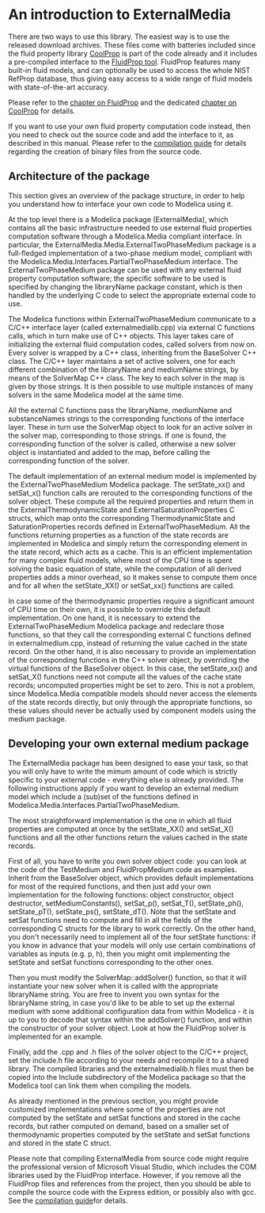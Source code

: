 # An introduction to ExternalMedia

There are two ways to use this library. The easiest way is to use the
released download archives. These files come with batteries included since
the fluid property library [CoolProp](http://www.coolprop.org) is part of the
code already and it includes a pre-compiled interface to the
[FluidProp tool](http://www.fluidprop.com). FluidProp features
many built-in fluid models, and can optionally be used to access the whole
NIST RefProp database, thus giving easy access to a wide range of fluid models
with state-of-the-art accuracy.

Please refer to the [chapter on FluidProp](README_fluidprop.md) and the
dedicated [chapter on CoolProp](README_coolprop.md) for details.

If you want to use your own fluid property
computation code instead, then you need to check out the source code and
add the interface to it, as described in this manual. Please refer to the
[compilation guide](README_compilation.md) for details regarding the creation
of binary files from the source code.

## Architecture of the package

This section gives an overview of the package structure, in order to help
you understand how to interface your own code to Modelica using it.

At the top level there is a Modelica package (ExternalMedia), which
contains all the basic infrastructure needed to use external fluid
properties computation software through a Modelica.Media compliant
interface. In particular, the
ExternalMedia.Media.ExternalTwoPhaseMedium package is a full-fledged
implementation of a two-phase medium model, compliant with the
Modelica.Media.Interfaces.PartialTwoPhaseMedium interface. The
ExternalTwoPhaseMedium package can be used with any external fluid
property computation software; the specific software to be used is
specified by changing the libraryName package constant, which is then
handled by the underlying C code to select the appropriate external
code to use.

The Modelica functions within ExternalTwoPhaseMedium communicate to a
C/C++ interface layer (called externalmedialib.cpp) via external C functions
calls, which in turn make use of C++ objects. This layer takes care of
initializing the external fluid computation codes, called solvers from now on.
Every solver is wrapped by a C++ class, inheriting from the BaseSolver C++
class. The C/C++ layer maintains a set of active solvers, one for each
different combination of the libraryName and mediumName strings, by means of
the SolverMap C++ class. The key to each solver in the map is given by those
strings. It is then possible to use multiple instances of many solvers in the
same Modelica model at the same time.

All the external C functions pass the libraryName, mediumName and substanceNames
strings to the corresponding functions of the interface layer. These in turn
use the SolverMap object to look for an active solver in the solver map,
corresponding to those strings. If one is found, the corresponding function
of the solver is called, otherwise a new solver object is instantiated and
added to the map, before calling the corresponding function of the solver.

The default implementation of an external medium model is implemented by the
ExternalTwoPhaseMedium Modelica package. The setState_xx() and setSat_x()
function calls are rerouted to the corresponding functions of the solver
object. These compute all the required properties and return them in the
ExternalThermodynamicState and  ExternalSaturationProperties C structs, which
map onto the corresponding ThermodynamicState and SaturationProperties
records defined in ExternalTwoPhaseMedium. All the functions returning
properties as a function of the state records are implemented in Modelica and
simply return the corresponding element in the state record, which acts as
a cache. This is an efficient implementation for many complex fluid models, 
where most of the CPU time is spent solving the basic equation of state, while
the computation of all derived properties adds a minor overhead, so it makes
sense to compute them once and for all when the setState_XX() or setSat_xx()
functions are called. 

In case some of the thermodynamic properties require a significant amount of
CPU time on their own, it is possible to override this default implementation.
On one hand, it is necessary to extend the ExternalTwoPhaseMedium Modelica
package and redeclare those functions, so that they call the corresponding
external C functions defined in externalmedium.cpp, instead of returning the
value cached in the state record. On the other hand, it
is also necessary to provide an implementation of the corresponding functions
in the C++ solver object, by overriding the virtual functions of the
BaseSolver object. In this case, the setState_xx() and setSat_X() functions
need not compute all the values of the cache state records; uncomputed
properties might be set to zero. This is not a problem, since Modelica.Media
compatible models should never access the elements of the state records
directly, but only through the appropriate functions, so these values should
never be actually used by component models using the medium package.

## Developing your own external medium package

The ExternalMedia package has been designed to ease your task, so that
you will only have to write the mimum amount of code which is strictly
specific to your external code - everything else is already provided.
The following instructions apply if you want to develop an external
medium model which include a (sub)set of the functions defined in
Modelica.Media.Interfaces.PartialTwoPhaseMedium.

The most straightforward implementation is the one in which all fluid
properties are computed at once by the setState_XX() and setSat_X() functions
and all the other functions return the values cached in the state records.

First of all, you have to write you own solver object code: you can
look at the code of the TestMedium and FluidPropMedium code as
examples. Inherit from the BaseSolver object, which provides default
implementations for most of the required functions, and then just add
your own implementation for the following functions: object
constructor, object destructor, setMediumConstants(), setSat_p(),
setSat_T(), setState_ph(), setState_pT(), setState_ps(), setState_dT().
Note that the setState and setSat functions need to compute and fill in all
the fields of the corresponding C structs for the library to work correctly.
On the other hand, you don't necessarily need to implement all of the four
setState functions: if you know in advance that your models will only
use certain combinations of variables as inputs (e.g. p, h), then
you might omit implementing the setState and setSat functions corresponding
to the other ones.

Then you must modify the SolverMap::addSolver() function, so that it
will instantiate your new solver when it is called with the appropriate
libraryName string. You are free to invent you own syntax for the
libraryName string, in case you'd like to be able to set up the
external medium with some additional configuration data from within
Modelica - it is up to you to decode that syntax within the addSolver()
function, and within the constructor of your solver object. Look at how the
FluidProp solver is implemented for an example.

Finally, add the .cpp and .h files of the solver object to the C/C++ project,
set the include.h file according to your needs and recompile it to a
shared library. The compiled libraries and the externalmedialib.h
files must then be copied into the Include subdirectory of the Modelica package
so that the Modelica tool can link them when compiling the models.

As already mentioned in the previous section, you might provide customized
implementations where some of the properties are not computed by the setState
and setSat functions and stored in the cache records, but rather computed
on demand, based on a smaller set of thermodynamic properties computed by the
setState and setSat functions and stored in the state C struct.

Please note that compiling ExternalMedia from source code might require
the professional version of Microsoft Visual Studio, which includes the
COM libraries used by the FluidProp interface. However, if you remove
all the FluidProp files and references from the project, then you should be
able to compile the source code with the Express edition, or possibly also
with gcc. See the [compilation guide](README_compilation.md)for details.
